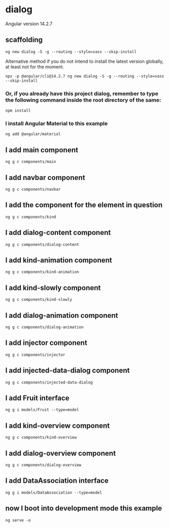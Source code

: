 # dialog

Angular version 14.2.7

## scaffolding

```shell
ng new dialog -S -g --routing --style=sass --skip-install
```

Alternative method if you do not intend to install the latest version globally, at least not for the moment.

```shell
npx -p @angular/cli@14.2.7 ng new dialog -S -g --routing --style=sass --skip-install
```

### Or, if you already have this project dialog, remember to type the following command inside the root directory of the same:

```shell
npm install
```

### I install Angular Material to this example

```shell
ng add @angular/material
```

## I add main component

```shell
ng g c components/main
```

## I add navbar component

```shell
ng g c components/navbar
```

## I add the component for the element in question

```shell
ng g c components/kind
```

## I add dialog-content component

```shell
ng g c components/dialog-content
```

## I add kind-animation component

```shell
ng g c components/kind-animation
```

## I add kind-slowly component

```shell
ng g c components/kind-slowly
```

## I add dialog-animation component

```shell
ng g c components/dialog-animation
```

## I add injector component

```shell
ng g c components/injector
```

## I add injected-data-dialog component

```shell
ng g c components/injected-data-dialog
```

## I add Fruit interface

```shell
ng g i models/Fruit --type=model
```

## I add kind-overview component

```shell
ng g c components/kind-overview
```

## I add dialog-overview component

```shell
ng g c components/dialog-overview
```

## I add DataAssociation interface

```shell
ng g i models/DataAssociation --type=model
```

## now I boot into development mode this example

```shell
ng serve -o
```
